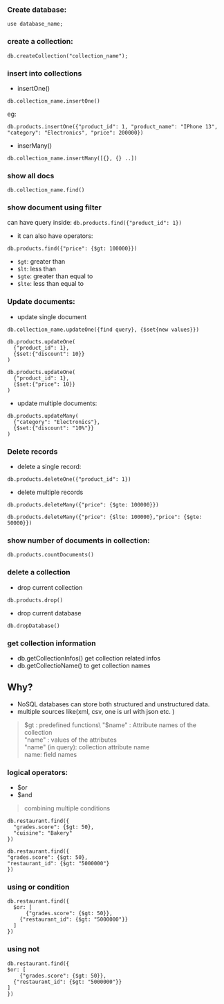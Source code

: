 ### Create database:
```
use database_name;
```
### create a collection:
```
db.createCollection("collection_name");
```
### insert into collections
- insertOne()
```
db.collection_name.insertOne()
```
eg:
```
db.products.insertOne({"product_id": 1, "product_name": "IPhone 13", "category": "Electronics", "price": 200000})
```
- inserMany()
```
db.collection_name.insertMany([{}, {} ..])
```
### show all docs
```
db.collection_name.find()
```
### show document using filter
can have query inside: 
`db.products.find({"product_id": 1})`
- it can also have operators:
```
db.products.find({"price": {$gt: 100000}})
```
- `$gt`: greater than
- `$lt`: less than
- `$gte`: greater than equal to
- `$lte`: less than equal to

### Update documents:
- update single document
```
db.collection_name.updateOne({find query}, {$set{new values}})
```

```
db.products.updateOne(
  {"product_id": 1},
  {$set:{"discount": 10}}
)

db.products.updateOne(
  {"product_id": 1},
  {$set:{"price": 10}}
)
```
- update multiple documents:
```
db.products.updateMany(
  {"category": "Electronics"},
  {$set:{"discount": "10%"}}
)
```
### Delete records
- delete a single record:
```
db.products.deleteOne({"product_id": 1})
```
- delete multiple records
```
db.products.deleteMany({"price": {$gte: 100000}})

db.products.deleteMany({"price": {$lte: 100000},"price": {$gte: 50000}})
```

### show number of documents in collection:
```
db.products.countDocuments()
```
### delete a collection
- drop current collection
```
db.products.drop()
```
- drop current database
```
db.dropDatabase()
```

### get collection information
- db.getCollectionInfos() get collection related infos
- db.getCollectioName() to get collection names
## Why?

- NoSQL databases can store both structured and unstructured data.
- multiple sources like(xml, csv, one is url with json etc. )

> $gt : predefined functions\
> "$name" : Attribute names of the collection\
> "name" : values of the attributes\
> "name" (in query): collection attribute name\
> name: field names


### logical operators:
- $or
- $and

> combining multiple conditions
```
db.restaurant.find({
  "grades.score": {$gt: 50}, 
  "cuisine": "Bakery"
})
```

```
db.restaurant.find({
"grades.score": {$gt: 50}, 
"restaurant_id": {$gt: "5000000"}
})
```

### using or condition
```
db.restaurant.find({
  $or: [
	  {"grades.score": {$gt: 50}}, 
    {"restaurant_id": {$gt: "5000000"}}
  ]
})
```

### using not
```
db.restaurant.find({
$or: [
	{"grades.score": {$gt: 50}}, 
  {"restaurant_id": {$gt: "5000000"}}
]
})
```